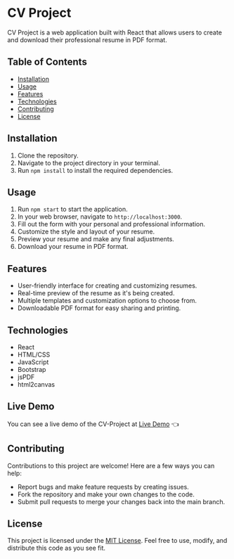 # CV Project

CV Project is a web application built with React that allows users to create and download their professional resume in PDF format.

## Table of Contents

- [Installation](#installation)
- [Usage](#usage)
- [Features](#features)
- [Technologies](#technologies)
- [Contributing](#contributing)
- [License](#license)

## Installation

1. Clone the repository.
2. Navigate to the project directory in your terminal.
3. Run `npm install` to install the required dependencies.

## Usage

1. Run `npm start` to start the application.
2. In your web browser, navigate to `http://localhost:3000`.
3. Fill out the form with your personal and professional information.
4. Customize the style and layout of your resume.
5. Preview your resume and make any final adjustments.
6. Download your resume in PDF format.

## Features

- User-friendly interface for creating and customizing resumes.
- Real-time preview of the resume as it's being created.
- Multiple templates and customization options to choose from.
- Downloadable PDF format for easy sharing and printing.

## Technologies

- React
- HTML/CSS
- JavaScript
- Bootstrap
- jsPDF
- html2canvas

## Live Demo

You can see a live demo of the CV-Project at [Live Demo](https://ardamoin.github.io/cv-project/) :point_left:

## Contributing

Contributions to this project are welcome! Here are a few ways you can help:

- Report bugs and make feature requests by creating issues.
- Fork the repository and make your own changes to the code.
- Submit pull requests to merge your changes back into the main branch.

## License

This project is licensed under the [MIT License](https://opensource.org/licenses/MIT). Feel free to use, modify, and distribute this code as you see fit.